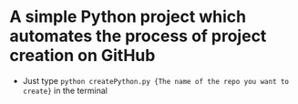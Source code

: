 # A simple Python project which automates the process of project creation on GitHub
+ Just type `python createPython.py {The name of the repo you want to create}` in the terminal
